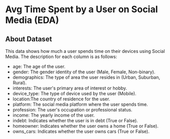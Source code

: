 # Avg Time Spent by a User on Social Media (EDA)

## About Dataset
This data shows how much a user spends time on their devices using Social Media. The description for each column is as follows:
- age: The age of the user.
- gender: The gender identity of the user (Male, Female, Non-binary).
- demographics: The type of area the user resides in (Urban, Suburban, Rural).
- interests: The user's primary area of interest or hobby.
- device_type: The type of device used by the user (Mobile).
- location:The country of residence for the user.
- platform: The social media platform where the user spends time.
- profession: The user's occupation or professional status.
- income: The yearly income of the user.
- indebt: Indicates whether the user is in debt (True or False).
- homeowner: Indicates whether the user owns a home (True or False).
- owns_cars: Indicates whether the user owns cars (True or False).

